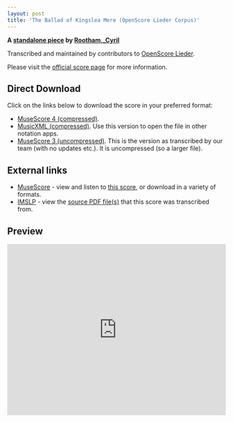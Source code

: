 ```yaml
---
layout: post
title: 'The Ballad of Kingslea Mere (OpenScore Lieder Corpus)'
---
```


__A [standalone piece](https://fourscoreandmore.org/openscore/lieder/Rootham%2C_Cyril/_/) by [Rootham,_Cyril](https://fourscoreandmore.org/openscore/lieder/Rootham%2C_Cyril)__

Transcribed and maintained by contributors to [OpenScore Lieder].

Please visit the [official score page] for more information.

[official score page]: https://musescore.com/openscore-lieder-corpus/scores/6449397
[OpenScore Lieder]: https://musescore.com/openscore-lieder-corpus

## Direct Download

Click on the links below to download the score in your preferred format:
- [MuseScore 4 (compressed)](https://fourscoreandmore.org/openscore/lieder/Rootham%2C_Cyril/_/The_Ballad_of_Kingslea_Mere.mscz).
- [MusicXML (compressed)](https://fourscoreandmore.org/openscore/lieder/Rootham%2C_Cyril/_/The_Ballad_of_Kingslea_Mere.mxl). Use this version to open the file in other notation apps.
- [MuseScore 3 (uncompressed)](https://raw.githubusercontent.com/OpenScore/Lieder/refs/heads/main/scores/Rootham%2C_Cyril/_/The_Ballad_of_Kingslea_Mere/lc6449397.mscx). This is the version as transcribed by our team (with no updates etc.). It is uncompressed (so a larger file).

## External links

- [MuseScore] - view and listen to [this score][MuseScore], or download in a variety of formats.
- [IMSLP] - view the [source PDF file(s)][IMSLP] that this score was transcribed from.

[MuseScore]: https://musescore.com/score/6449397
[IMSLP]: https://imslp.org/wiki/Special:ReverseLookup/657998

## Preview

<iframe width="100%" height="394" src="https://musescore.com/openscore-lieder-corpus/scores/6449397/embed" frameborder="0" allowfullscreen allow="autoplay; fullscreen"></iframe>
